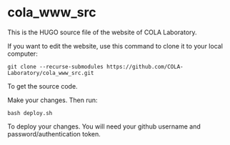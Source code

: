 # cola_www_src
This is the HUGO source file of the website of COLA Laboratory.

If you want to edit the website, use this command to clone it to your local computer:

```git clone --recurse-submodules https://github.com/COLA-Laboratory/cola_www_src.git```

To get the source code.

Make your changes. Then run:

```bash deploy.sh```

To deploy your changes. You will need your github username and password/authentication token.
